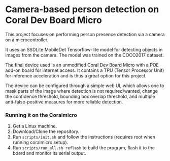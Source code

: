 # Camera-based person detection on Coral Dev Board Micro
This project focuses on performing person presence detection via a camera on a microcontroller.

It uses an SSDLite MobileDet Tensorflow-lite model for detecting objects in images from the camera. The model was trained on the COCO2017 dataset.

The final device used is an unmodified Coral Dev Board Micro with a POE add-on board for internet access. It contains a TPU (Tensor Processor Unit) for inference acceleration and is thus a great option for this project.

The device can be configured through a simple web UI, which allows one to mask parts of the image where detection is not required/wanted, change the confidence threshold, bounding box overlap threshold, and multiple anti-false-positive measures for more reliable detection.


### Running it on the Coralmicro
1. Get a Linux machine.
2. Download/Clone the repository.
3. Run `scripts/init.sh` and follow the instructions (requires root when running coralmicro setup).
4. Run `scripts/run_all.sh reflash` to build the program, flash it to the board and monitor its serial output.
